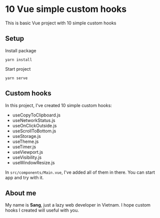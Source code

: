 # 10 Vue simple custom hooks

This is basic Vue project with 10 simple custom hooks

## Setup

Install package

```
yarn install
```

Start project

```
yarn serve
```

## Custom hooks

In this project, I've created 10 simple custom hooks:

- useCopyToClipboard.js
- useNetworkStatus.js
- useOnClickOutside.js
- useScrollToBottom.js
- useStorage.js
- useTheme.js
- useTimer.js
- useViewport.js
- useVisibility.js
- useWindowResize.js

In `src/components/Main.vue`, I've added all of them in there. You can start app and try with it.

## About me

My name is **Sang**, just a lazy web developer in Vietnam. I hope custom hooks I created will useful with you.